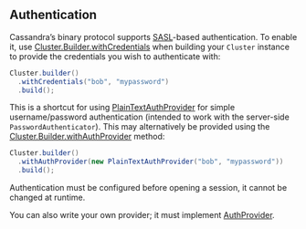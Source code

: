 ## Authentication

Cassandra’s binary protocol supports [SASL]-based authentication.  To enable it, use
[Cluster.Builder.withCredentials] when building your `Cluster` instance to provide the credentials
you wish to authenticate with:

```java
Cluster.builder()
  .withCredentials("bob", "mypassword")
  .build();
```

This is a shortcut for using [PlainTextAuthProvider] for simple username/password authentication
(intended to work with the server-side `PasswordAuthenticator`).  This may alternatively be
provided using the [Cluster.Builder.withAuthProvider] method:


```java
Cluster.builder()
  .withAuthProvider(new PlainTextAuthProvider("bob", "mypassword"))
  .build();
```

Authentication must be configured before opening a session, it cannot be changed at runtime.

You can also write your own provider; it must implement [AuthProvider].


[SASL]: https://en.wikipedia.org/wiki/Simple_Authentication_and_Security_Layer

[Cluster.Builder.withCredentials]:  https://docs.datastax.com/en/drivers/java/3.9/com/datastax/driver/core/Cluster.Builder.html#withCredentials-java.lang.String-java.lang.String-
[AuthProvider]:                     https://docs.datastax.com/en/drivers/java/3.9/com/datastax/driver/core/AuthProvider.html
[Cluster.Builder.withAuthProvider]: https://docs.datastax.com/en/drivers/java/3.9/com/datastax/driver/core/Cluster.Builder.html#withAuthProvider-com.datastax.driver.core.AuthProvider-
[PlainTextAuthProvider]:            https://docs.datastax.com/en/drivers/java/3.9/com/datastax/driver/core/PlainTextAuthProvider.html
